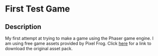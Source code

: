 # First Test Game

## Description

My first attempt at trying to make a game using the Phaser game engine. I am using free game assets provided by Pixel Frog. Click [here](https://pixelfrog-assets.itch.io/pixel-adventure-1) for a link to download the original asset pack.